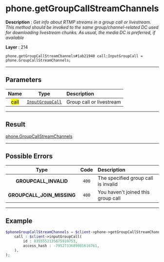 # phone.getGroupCallStreamChannels

**Description** : *Get info about RTMP streams in a group call or livestream\.
This method should be invoked to the same group/channel\-related DC used for downloading livestream chunks\.
As usual, the media DC is preferred, if available*

**Layer** : 214

```tl
phone.getGroupCallStreamChannels#1ab21940 call:InputGroupCall = phone.GroupCallStreamChannels;
```

---

## Parameters

| Name | Type | Description |
| :---: | :---: | :--- |
| <mark>call</mark> | [`InputGroupCall`](type/InputGroupCall) | Group call or livestream |

---

## Result

[phone.GroupCallStreamChannels](type/phone.GroupCallStreamChannels)

---

## Possible Errors

| Type | Code | Description |
| :---: | :---: | :--- |
| **GROUPCALL_INVALID** | `400` | The specified group call is invalid |
| **GROUPCALL_JOIN_MISSING** | `400` | You haven't joined this group call |

---

## Example

```php
$phoneGroupCallStreamChannels = $client->phone->getGroupCallStreamChannels(
	call : $client->inputGroupCall(
		id : 8355552135675919753,
		access_hash : -7952733689981616761,
	),
);
```